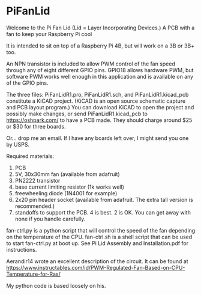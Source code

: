 # PiFanLid
Welcome to the Pi Fan Lid (Lid = Layer Incorporating Devices.) A PCB with a fan to keep your Raspberry Pi cool

It is intended to sit on top of a Raspberry Pi 4B, but will work on a 3B or 3B+ too.

An NPN transistor is included to allow PWM control of the fan speed through any of eight different GPIO pins. GPIO18 allows hardware PWM, but software PWM works well enough in this application and is available on any of the GPIO pins.

The three files: PiFanLidR1.pro, PiFanLidR1.sch, and PiFanLidR1.kicad_pcb constitute a KiCAD project. (KiCAD is an open source schematic capture and PCB layout program.) You can download KiCAD to open the project and possibly make changes, or send PiFanLidR1.kicad_pcb to https://oshpark.com/ to have a PCB made. They should charge around $25 or $30 for three boards.

Or... drop me an email. If I have any boards left over, I might send you one by USPS.

Required materials:

1. PCB
2. 5V, 30x30mm fan (available from adafruit)
3. PN2222 transistor
4. base current limiting resistor (1k works well)
5. freewheeling diode (1N4001 for example)
6. 2x20 pin header socket (available from adafruit. The extra tall version is recommended.)
7. standoffs to support the PCB. 4 is best. 2 is OK. You can get away with none if you handle carefully.

fan-ctrl.py is a python script that will control the speed of the fan depending on the temperature of the CPU.
fan-ctrl.sh is a shell script that can be used to start fan-ctrl.py at boot up. See Pi Lid Assembly and Installation.pdf for instructions.

Aerandir14 wrote an excellent description of the circuit. It can be found at
https://www.instructables.com/id/PWM-Regulated-Fan-Based-on-CPU-Temperature-for-Ras/

My python code is based loosely on his.
